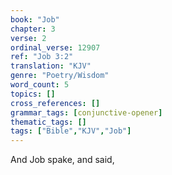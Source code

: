 ```yaml
---
book: "Job"
chapter: 3
verse: 2
ordinal_verse: 12907
ref: "Job 3:2"
translation: "KJV"
genre: "Poetry/Wisdom"
word_count: 5
topics: []
cross_references: []
grammar_tags: [conjunctive-opener]
thematic_tags: []
tags: ["Bible","KJV","Job"]
---
```

And Job spake, and said,

